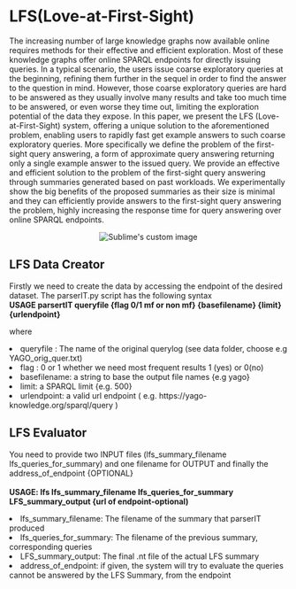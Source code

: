 # LFS(Love-at-First-Sight) 
 The increasing number of large knowledge graphs
 now available online requires methods for their effective and
 efficient exploration. Most of these knowledge graphs offer
 online SPARQL endpoints for directly issuing queries. In a
 typical scenario, the users issue coarse exploratory queries at
 the beginning, refining them further in the sequel in order to
 find the answer to the question in mind. However, those coarse
 exploratory queries are hard to be answered as they usually
 involve many results and take too much time to be answered, or
 even worse they time out, limiting the exploration potential of
 the data they expose.
 In this paper, we present the LFS (Love-at-First-Sight) system, offering a unique solution to the aforementioned problem,
 enabling users to rapidly fast get example answers to such coarse
 exploratory queries. More specifically we define the problem of
 the first-sight query answering, a form of approximate query
 answering returning only a single example answer to the issued
 query. We provide an effective and efficient solution to the
 problem of the first-sight query answering through summaries
 generated based on past workloads. We experimentally show the
 big benefits of the proposed summaries as their size is minimal
 and they can efficiently provide answers to the first-sight query
 answering the problem, highly increasing the response time for
 query answering over online SPARQL endpoints.
 <p align="center">

</p>
<p align="center">
  <img src="https://github.com/giannisvassiliou/LFS-ICDE-2024/blob/main/Architecture.JPG?raw=true" alt="Sublime's custom image"/>
</p>

## LFS Data Creator

Firstly we need to create the data by accessing the endpoint of the desired dataset. The parserIT.py script has the following syntax
<br><b> USAGE parsertIT queryfile {flag 0/1 mf or non mf}  {basefilename} {limit} {urlendpoint} </b>

where
<li>
queryfile : The name of the original querylog (see data folder, choose e.g YAGO_orig_quer.txt) 
</li>
<li>
flag : 0 or 1  whether we need most frequent results 1 (yes) or  0(no)
</li>
<li>
basefilename: a string to base the output file names {e.g yago}
</li>



<li>
limit: a SPARQL limit {e.g. 500}
</li>
<li>
urlendpoint: a valid url endpoint ( e.g.  https://yago-knowledge.org/sparql/query )
</li>

## LFS Evaluator

You need to provide two INPUT files (lfs_summary_filename lfs_queries_for_summary) and one filename for OUTPUT  and finally  the address_of_endpoint {OPTIONAL} 
<br><b> <br>
USAGE:  lfs lfs_summary_filename lfs_queries_for_summary LFS_summary_output {url of endpoint-optional) </b>

<li>
 lfs_summary_filename: The filename of the summary that parserIT produced
 </li>
 <li>
 lfs_queries_for_summary: The filename of the previous summary, corresponding queries
 
</li>
<li>
 LFS_summary_output: The final .nt file of the actual LFS summary
</li>

<li> address_of_endpoint: if given, the system will try to evaluate the queries cannot be answered by the LFS Summary, from the endpoint
</li>

  
